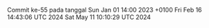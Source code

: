 Commit ke-55 pada tanggal Sun Jan 01 14:00 2023 +0100
Fri Feb 16 14:43:06 UTC 2024
Sat May 11 10:10:29 UTC 2024
